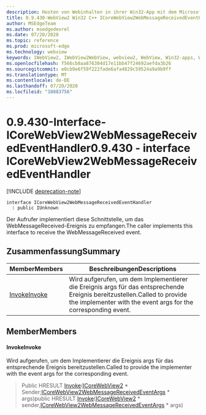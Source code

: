 ```yaml
---
description: Hosten von Webinhalten in ihrer Win32-App mit dem Microsoft Edge WebView2-Steuerelement
title: 0.9.430-WebView2 Win32 C++ ICoreWebView2WebMessageReceivedEventHandler
author: MSEdgeTeam
ms.author: msedgedevrel
ms.date: 07/20/2020
ms.topic: reference
ms.prod: microsoft-edge
ms.technology: webview
keywords: IWebView2, IWebView2WebView, webview2, WebView, Win32-apps, Win32, Edge, ICoreWebView2, ICoreWebView2Host, Browser-Steuerelement, Edge-HTML
ms.openlocfilehash: f566cb8aa876304d17e11bb47f24692aefda3b26
ms.sourcegitcommit: e0cb9e6f59f222fade6afa4829c59524a9a9b9ff
ms.translationtype: MT
ms.contentlocale: de-DE
ms.lasthandoff: 07/20/2020
ms.locfileid: "10883756"
---
```

# <span data-ttu-id="4ed92-104">0.9.430-Interface-ICoreWebView2WebMessageReceivedEventHandler</span><span class="sxs-lookup"><span data-stu-id="4ed92-104">0.9.430 - interface ICoreWebView2WebMessageReceivedEventHandler</span></span> 

[!INCLUDE [deprecation-note](../../includes/deprecation-note.md)]

```
interface ICoreWebView2WebMessageReceivedEventHandler
  : public IUnknown
```

<span data-ttu-id="4ed92-105">Der Aufrufer implementiert diese Schnittstelle, um das WebMessageReceived-Ereignis zu empfangen.</span><span class="sxs-lookup"><span data-stu-id="4ed92-105">The caller implements this interface to receive the WebMessageReceived event.</span></span>

## <span data-ttu-id="4ed92-106">Zusammenfassung</span><span class="sxs-lookup"><span data-stu-id="4ed92-106">Summary</span></span>

 <span data-ttu-id="4ed92-107">Member</span><span class="sxs-lookup"><span data-stu-id="4ed92-107">Members</span></span>                        | <span data-ttu-id="4ed92-108">Beschreibungen</span><span class="sxs-lookup"><span data-stu-id="4ed92-108">Descriptions</span></span>
--------------------------------|---------------------------------------------
[<span data-ttu-id="4ed92-109">Invoke</span><span class="sxs-lookup"><span data-stu-id="4ed92-109">Invoke</span></span>](#invoke) | <span data-ttu-id="4ed92-110">Wird aufgerufen, um dem Implementierer die Ereignis args für das entsprechende Ereignis bereitzustellen.</span><span class="sxs-lookup"><span data-stu-id="4ed92-110">Called to provide the implementer with the event args for the corresponding event.</span></span>

## <span data-ttu-id="4ed92-111">Member</span><span class="sxs-lookup"><span data-stu-id="4ed92-111">Members</span></span>

#### <span data-ttu-id="4ed92-112">Invoke</span><span class="sxs-lookup"><span data-stu-id="4ed92-112">Invoke</span></span> 

<span data-ttu-id="4ed92-113">Wird aufgerufen, um dem Implementierer die Ereignis args für das entsprechende Ereignis bereitzustellen.</span><span class="sxs-lookup"><span data-stu-id="4ed92-113">Called to provide the implementer with the event args for the corresponding event.</span></span>

> <span data-ttu-id="4ed92-114">Public HRESULT [Invoke](#invoke)([ICoreWebView2](ICoreWebView2.md) \* Sender;[ICoreWebView2WebMessageReceivedEventArgs](ICoreWebView2WebMessageReceivedEventArgs.md) \* args)</span><span class="sxs-lookup"><span data-stu-id="4ed92-114">public HRESULT [Invoke](#invoke)([ICoreWebView2](ICoreWebView2.md) \* sender,[ICoreWebView2WebMessageReceivedEventArgs](ICoreWebView2WebMessageReceivedEventArgs.md) \* args)</span></span>

